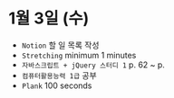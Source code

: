 # 1월 3일 (수)

- `Notion` 할 일 목록 작성
- `Stretching` minimum 1 minutes
- `자바스크립트 + jQuery 스터디 1` p. 62 ~ p. 
- `컴퓨터활용능력 1급` 공부
- `Plank` 100 seconds
